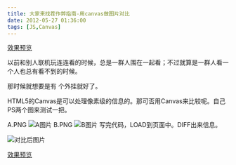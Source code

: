 ```yaml
---
title: 大家来找茬作弊指南-用canvas做图片对比
date: 2012-05-27 01:36:00
tags: [JS,Canvas]
---
```


[效果预览](/demo/diffImg/index.html)

以前和别人联机玩连连看的时候，总是一群人围在一起看；不过就算是一群人看一个人也总有看不到的时候。

那时候就想要是有 个外挂就好了。

HTML5的Canvas是可以处理像素级的信息的。那可否用Canvas来比较呢。自己PS两个图来测试一把。

A.PNG
![A图片](/demo/diffImg/A.png)
B.PNG
![B图片](/demo/diffImg/B.png)
写完代码，LOAD到页面中。DIFF出来信息。

![对比后图片](/demo/diffImg/diff.png)

[效果预览](/demo/diffImg/index.html)
